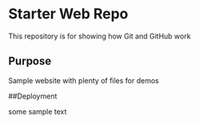 # Starter Web Repo

This repository is for showing how Git and GitHub work

## Purpose

Sample website with plenty of files for demos

##Deployment

some sample text
